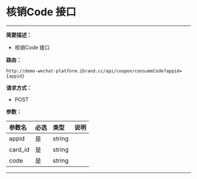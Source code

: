 
# 核销Code 接口
 ****

**简要描述：**


- 核销Code 接口


**路由：**

```
http://demo-wechat-platform.ibrand.cc/api/coupon/consumeCode?appid={appid}

```
**请求方式：**
- POST

**参数：**

|参数名|必选|类型|说明|
|:----    |:---|:----- |-----   |
|appid |是  |string |  |
|card_id |是  |string |  |
|code |是  |string |  |


 ****



